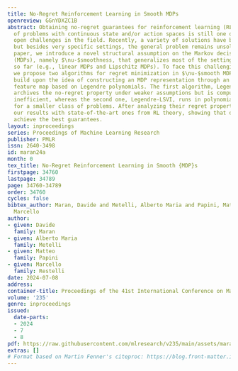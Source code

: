 ```yaml
---
title: No-Regret Reinforcement Learning in Smooth MDPs
openreview: GGnYDXZC1B
abstract: Obtaining no-regret guarantees for reinforcement learning (RL) in the case
  of problems with continuous state and/or action spaces is still one of the major
  open challenges in the field. Recently, a variety of solutions have been proposed,
  but besides very specific settings, the general problem remains unsolved. In this
  paper, we introduce a novel structural assumption on the Markov decision processes
  (MDPs), namely $\nu-$smoothness, that generalizes most of the settings proposed
  so far (e.g., linear MDPs and Lipschitz MDPs). To face this challenging scenario,
  we propose two algorithms for regret minimization in $\nu-$smooth MDPs. Both algorithms
  build upon the idea of constructing an MDP representation through an orthogonal
  feature map based on Legendre polynomials. The first algorithm, Legendre-Eleanor,
  archives the no-regret property under weaker assumptions but is computationally
  inefficient, whereas the second one, Legendre-LSVI, runs in polynomial time, although
  for a smaller class of problems. After analyzing their regret properties, we compare
  our results with state-of-the-art ones from RL theory, showing that our algorithms
  achieve the best guarantees.
layout: inproceedings
series: Proceedings of Machine Learning Research
publisher: PMLR
issn: 2640-3498
id: maran24a
month: 0
tex_title: No-Regret Reinforcement Learning in Smooth {MDP}s
firstpage: 34760
lastpage: 34789
page: 34760-34789
order: 34760
cycles: false
bibtex_author: Maran, Davide and Metelli, Alberto Maria and Papini, Matteo and Restelli,
  Marcello
author:
- given: Davide
  family: Maran
- given: Alberto Maria
  family: Metelli
- given: Matteo
  family: Papini
- given: Marcello
  family: Restelli
date: 2024-07-08
address:
container-title: Proceedings of the 41st International Conference on Machine Learning
volume: '235'
genre: inproceedings
issued:
  date-parts:
  - 2024
  - 7
  - 8
pdf: https://raw.githubusercontent.com/mlresearch/v235/main/assets/maran24a/maran24a.pdf
extras: []
# Format based on Martin Fenner's citeproc: https://blog.front-matter.io/posts/citeproc-yaml-for-bibliographies/
---
```

